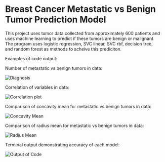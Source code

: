 # Breast Cancer Metastatic vs Benign Tumor Prediction Model
This project uses tumor data collected from approximately 600 patients and uses machine learning to predict if these tumors are benign or malignant. The program uses logistic regression, SVC linear, SVC rbf, decision tree, and random forest as methods to acheive this prediciton. 

Examples of code output:

Number of metastatic vs benign tumors in data:

![Diagnosis](https://user-images.githubusercontent.com/84477747/149399957-607f5e87-65e1-4d19-8cea-b9ae0645b2ad.png)

Correlation of variables in data:

![Correlation plot](https://user-images.githubusercontent.com/84477747/149400249-219cab68-8d05-4104-954a-4ed6b162d5de.png)

Comparison of concavity mean for metastatic vs benign tumors in data:

![Concavity Mean](https://user-images.githubusercontent.com/84477747/149400295-8f804c93-92d9-4413-bc0a-d47b1e7bdd34.png)

Comparison of radius mean for metastatic vs benign tumors in data:

![Radius Mean](https://user-images.githubusercontent.com/84477747/149400348-f1c11b8a-08f8-4ee0-b481-a9b194d29ab6.png)

Terminal output demonstrating accuracy of each model:

![Output of Code](https://user-images.githubusercontent.com/84477747/149400585-d15e6a52-d27b-4654-9ad8-b086c4e5c7a2.jpg)
